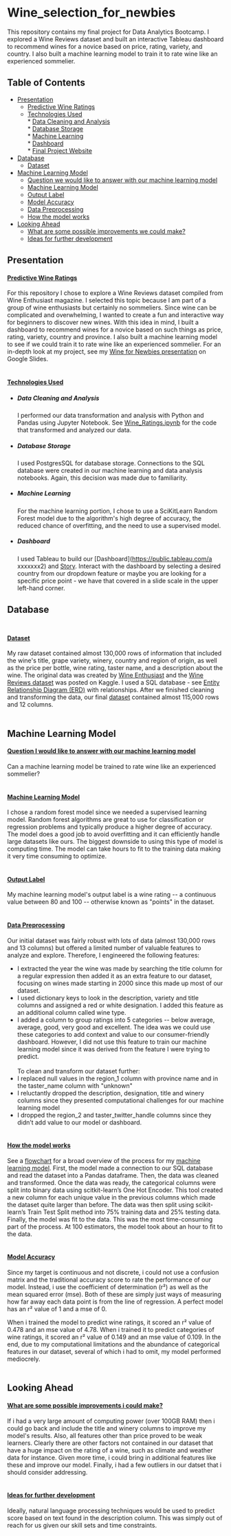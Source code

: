# Wine_selection_for_newbies
This repository contains my final project for  Data Analytics Bootcamp.  I explored a Wine Reviews dataset and built an interactive Tableau dashboard to recommend wines for a novice based on price, rating, variety, and country. I also built a machine learning model to train it to rate wine like an experienced sommelier.
## Table of Contents
* [Presentation](#Presentation)<br>
    * [Predictive Wine Ratings](#Predictive-Wine-Ratings)<br>
    * [Technologies Used](#Technologies-Used)<br>
          *  [Data Cleaning and Analysis](#Data-Cleaning-And-Analysis)<br>
          *  [Database Storage](#Database-Storage)<br>
          *  [Machine Learning](#Machine-Learning)<br>
          *  [Dashboard](#Dashboard)<br>
          *  [Final Project Website](#Final-Project-Website)<br>
* [Database](#Database)<br>    
    * [Dataset](#Dataset)<br>         
* [Machine Learning Model](#Machine-Learning-Model)<br>
    * [Question we would like to answer with our machine learning model](#Question-we-would-like-to-answer-with-our-machine-learning-model)<br>
    * [Machine Learning Model](#Machine-Learning-Model)<br>
    * [Output Label](#Output-Label)<br>
    * [Model Accuracy](#Model-Accuracy)<br>
    * [Data Preprocessing](#Data-Preprocessing)<br>
    * [How the model works](#How-the-model-works)<br>
* [Looking Ahead](#Looking-Ahead)<br>
    * [What are some possible improvements we could make?](#What-are-some-possible-improvements-we-could-make?)<br>
    * [Ideas for further development](#Ideas-for-further-development)<br>


## Presentation

#### <ins><b>Predictive Wine Ratings</ins></b><br> ####
For this repository I chose to explore a Wine Reviews dataset compiled from Wine Enthusiast magazine. I selected this topic because I am part of a group of wine enthusiasts but  certainly no sommeliers. Since wine can be complicated and overwhelming, I wanted to create a fun and interactive way for beginners to discover new wines. With this idea in mind, I built a dashboard to recommend wines for a novice based on such things as price, rating, variety, country and province. I also built a machine learning model to see if we could train it to rate wine like an experienced sommelier. For an in-depth look at my project, see my [Wine for Newbies presentation](https://docs.google.com/presentationxxxxx) on Google Slides.<br><br>

<div align="center">
  
 
  
</div>

#### <ins><b>Technologies Used</ins></b><br> ####

* ##### <b>Data Cleaning and Analysis</b><br> #####
  I performed our data transformation and analysis with Python and Pandas using Jupyter Notebook.   See [Wine_Ratings.ipynb](https://github.com/-----.ipynb) for the code that transformed and analyzed our data.<br>
* ##### <b>Database Storage</b><br> #####
  I used PostgresSQL for database storage. Connections to the SQL database were created in our machine learning and data analysis notebooks. Again, this decision was made due to familiarity.<br>
* ##### <b>Machine Learning</b><br> #####
  For the machine learning portion, I chose to use a SciKitLearn Random Forest model due to the algorithm's high degree of accuracy, the reduced chance of overfitting, and the need to use a supervised model.<br>
* ##### <b>Dashboard</b><br> #####
  I used Tableau to build our [Dashboard](https://public.tableau.com/a xxxxxxx2) and [Story](https://public.tableau.com/app/profilexxxxxory). Interact with the dashboard by selecting a desired country from our dropdown feature or maybe you are looking for a specific price point - we have that covered in a slide scale in the upper left-hand corner.<br>
 
</div>



## Database<br><br>

#### <ins><b>Dataset</ins></b><br> ####
My raw dataset contained almost 130,000 rows of information that included the wine's title, grape variety, winery, country and region of origin, as well as the price per bottle, wine rating, taster name, and a description about the wine.  The original data was created by [Wine Enthusiast](https://www.winemag.com/ratings/?utm_source=wineenthusiast.com&utm_medium=affiliate&utm_content=topnav) and the [Wine Reviews dataset](https://www.kaggle.com/zynicide/wine-reviews) was posted on Kaggle.  I used a SQL database - see  [Entity Relationship Diagram (ERD)](https://github.comxxxxxQuickDBD-Winemag_data.png) with relationships. After we finished cleaning and transforming the data, our final [dataset](https://github.com/xxxxxxx/clean_wine_data.csv) contained almost 115,000 rows and 12 columns.<br><br>

</div>

## Machine Learning Model

#### <ins><b>Question I would like to answer with our machine learning model</ins></b><br> ####
Can a machine learning model be trained to rate wine like an experienced sommelier? <br><br>
#### <ins><b>Machine Learning Model</ins></b><br> ####
I chose a random forest model since we needed a supervised learning model. Random forest algorithms are great to use for classification or regression problems and typically produce a higher degree of accuracy. The model does a good job to avoid overfitting and it can efficiently handle large datasets like ours. The biggest downside to using this type of model is computing time. The model can take hours to fit to the training data making it very time consuming to optimize.<br><br>
#### <ins><b>Output Label</ins></b><br> ####
My machine learning model's output label is a wine rating -- a continuous value between 80 and 100 -- otherwise known as "points" in the dataset.<br><br> 
#### <ins><b>Data Preprocessing</ins></b><br> ####
Our initial dataset was fairly robust with lots of data (almost 130,000 rows and 13 columns) but offered a limited number of valuable features to analyze and explore. Therefore, I engineered the following features: 
* I extracted the year the wine was made by searching the title column for a regular expression then added it as an extra feature to our dataset, focusing on wines made starting in 2000 since this made up most of our dataset.
* I used dictionary keys to look in the description, variety and title columns and assigned a red or white designation. I added this feature as an additional column called wine type.
* I added a column to group ratings into 5 categories -- below average, average, good, very good and excellent. The idea was we could use these categories to add context and value to our consumer-friendly dashboard. However, I did not use this feature to train our machine learning model since it was derived from the feature I were trying to predict.<br><br>
To clean and transform our dataset further:<br>
* I replaced null values in the region_1 column with province name and in the taster_name column with "unknown"
* I reluctantly dropped the description, designation, title and winery columns since they presented computational challenges for our machine learning model
* I dropped the region_2 and taster_twitter_handle columns since they didn’t add value to our model or dashboard.<br><br>
#### <ins><b>How the model works</ins></b><br> ####
See a [flowchart](https://github.com/Diana7e/Wine_selection_for_newbies/blob/879823e8bc24ba2daccdec988b5e1e3a3b3b0bcd/Python/MLModel_flowchart.pnghttps://github.com/Diana7e/Wine_selection_for_newbies/blob/879823e8bc24ba2daccdec988b5e1e3a3b3b0bcd/Python/MLModel_flowchart.png) for a broad overview of the process for my [machine learning model](https://github.com/Diana7e/Wine_selection_for_newbies/blob/879823e8bc24ba2daccdec988b5e1e3a3b3b0bcd/Python/MachineLearning_Wines.ipynb).  First, the model made a connection to our SQL database and read the dataset into a Pandas dataframe. Then, the data was cleaned and transformed. Once the data was ready, the categorical columns were split into binary data using scitkit-learn’s One Hot Encoder. This tool created a new column for each unique value in the previous columns which made the dataset quite larger than before. The data was then split using scikit-learn’s Train Test Split method into 75% training data and 25% testing data. Finally, the model was fit to the data. This was the most time-consuming part of the process. At 100 estimators, the model took about an hour to fit to the data.<br><br>
#### <ins><b>Model Accuracy</ins></b><br> ####
Since my target is continuous and not discrete, i could not use a confusion matrix and the traditional accuracy score to rate the performance of our model. Instead, i use the coefficient of determination (r²) as well as the mean squared error (mse). Both of these are simply just ways of measuring how far away each data point is from the line of regression. A perfect model has an r² value of 1 and a mse of 0.

When i trained the model to predict wine ratings, it scored an r² value of 0.478 and an mse value of 4.78. When i trained it to predict categories of wine ratings, it scored an r² value of 0.149 and an mse value of 0.109. In the end, due to my computational limitations and the abundance of categorical features in our dataset, several of which i had to omit, my model performed mediocrely.<br><br>


</div>

## Looking Ahead

#### <ins><b>What are some possible improvements i could make?</ins></b><br> ####
If i had a very large amount of computing power (over 100GB RAM) then i could go back and include the title and winery columns to improve my model's results. Also, all features other than price proved to be weak learners. Clearly there are other factors not contained in our dataset that have a huge impact on the rating of a wine, such as climate and weather data for instance. Given more time, i could bring in additional features like these and improve our model. Finally, i had a few outliers in our datset that i should consider addressing.<br><br>
#### <ins><b>Ideas for further development</ins></b><br> ####
Ideally, natural language processing techniques would be used to predict score based on text found in the description column. This was simply out of reach for us given our skill sets and time constraints.<br><br>

<div align="center">
  
</div>